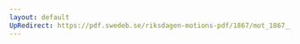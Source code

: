 ```yaml
---
layout: default
UpRedirect: https://pdf.swedeb.se/riksdagen-motions-pdf/1867/mot_1867__ak__00045.pdf
---
```

